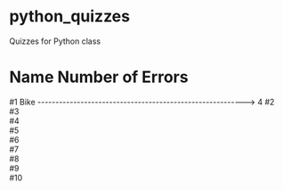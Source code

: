 # python_quizzes
Quizzes for Python class

#   Name    Number of Errors
#1  Bike    ---------------------------------------------------------->                         4
#2  
#3  
#4  
#5  
#6  
#7  
#8  
#9  
#10 
